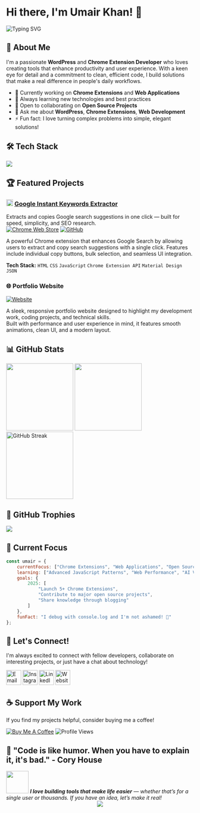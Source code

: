 # Hi there, I'm Umair Khan! 👋

<div align="left">
<img src="https://readme-typing-svg.herokuapp.com?font=Fira+Code&size=30&duration=3000&pause=1000&color=6366F1&vCenter=true&width=600&lines=WordPress+Developer;Chrome+Extension+Developer;Open+Source+Enthusiast;Problem+Solver" alt="Typing SVG"/>
</div>

## 🚀 About Me

I'm a passionate **WordPress** and **Chrome Extension Developer** who loves creating tools that enhance productivity and user experience. With a keen eye for detail and a commitment to clean, efficient code, I build solutions that make a real difference in people's daily workflows.

- 🔭 Currently working on **Chrome Extensions** and **Web Applications**
- 🌱 Always learning new technologies and best practices
- 👯 Open to collaborating on **Open Source Projects**
- 💬 Ask me about **WordPress**, **Chrome Extensions**, **Web Development**
- ⚡ Fun fact: I love turning complex problems into simple, elegant solutions!

## 🛠️ Tech Stack

<div>
      <img src="https://skillicons.dev/icons?i=wordpress,php,html,css,javascript,typescript,vscode,figma,notion,github" />
</div>

## 🏆 Featured Projects

<div>

### <img src="https://lh3.googleusercontent.com/EYC1OSqo09CAMquOY4EzcY-YFAiRHu8vpD3UAOVENBK1XKj4ULjWdz_zu34Hpa4lqbTJCNqGS4vcndzbcOa1zP1D=s60" width="18px"/> [Google Instant Keywords Extractor](https://chromewebstore.google.com/detail/jbkoeplmipccpeogfcadaoahefknignh)  
Extracts and copies Google search suggestions in one click — built for speed, simplicity, and SEO research.<br>
[![Chrome Web Store](https://img.shields.io/badge/Chrome_Web_Store-4285F4?style=for-the-badge&logo=google-chrome&logoColor=white)](https://chromewebstore.google.com/detail/google-instant-keywords-e/jbkoeplmipccpeogfcadaoahefknignh)
[![GitHub](https://img.shields.io/badge/GitHub-100000?style=for-the-badge&logo=github&logoColor=white)](https://github.com/umairyousafzai/google-instant-keywords-extractor)

A powerful Chrome extension that enhances Google Search by allowing users to extract and copy search suggestions with a single click. Features include individual copy buttons, bulk selection, and seamless UI integration.

**Tech Stack:** `HTML` `CSS` `JavaScript` `Chrome Extension API` `Material Design` `JSON`


### 🌐 Portfolio Website
[![Website](https://img.shields.io/badge/Visit_My_Website-6366F1?style=for-the-badge&logo=google-chrome&logoColor=white)](https://umairyousafzai.com/)

A sleek, responsive portfolio website designed to highlight my development work, coding projects, and technical skills.  
Built with performance and user experience in mind, it features smooth animations, clean UI, and a modern layout.  

## 📊 GitHub Stats

<div align="left">
  <img height="180em" src="https://github-readme-stats.vercel.app/api?username=theumair07&show_icons=true&theme=tokyonight&include_all_commits=true&count_private=true"/>
  <img height="180em" src="https://github-readme-stats.vercel.app/api/top-langs/?username=theumair07&layout=compact&langs_count=8&theme=tokyonight"/>
  <img height="180em" src="https://github-readme-streak-stats.herokuapp.com/?user=theumair07&theme=tokyonight" alt="GitHub Streak"/>
</div>

## 🏅 GitHub Trophies

<div align="left">
  <img src="https://github-profile-trophy.vercel.app/?username=theumair07&theme=tokyonight&no-frame=true&no-bg=false&margin-w=4&row=1" />
</div>

## 🎯 Current Focus

```javascript
const umair = {
    currentFocus: ["Chrome Extensions", "Web Applications", "Open Source"],
    learning: ["Advanced JavaScript Patterns", "Web Performance", "AI Vibe Coding"],
    goals: {
        2025: [
            "Launch 5+ Chrome Extensions",
            "Contribute to major open source projects",
            "Share knowledge through blogging"
        ]
    },
    funFact: "I debug with console.log and I'm not ashamed! 🐛"
};
```

## 🤝 Let's Connect!

<div align="left">

I'm always excited to connect with fellow developers, collaborate on interesting projects, or just have a chat about technology!

<a href="mailto:work@umairyousafzai.com"><img src="https://skillicons.dev/icons?i=gmail&theme=light" width="40" alt="Email" /></a>
<a href="https://instagram.com/theumair.07"><img src="https://skillicons.dev/icons?i=instagram&theme=light" width="40" alt="Instagram" /></a>
<a href="https://linkedin.com/in/theumair07"><img src="https://skillicons.dev/icons?i=linkedin&theme=light" width="40" alt="LinkedIn" /></a>
<a href="https://umairyousafzai.com"><img src="https://skillicons.dev/icons?i=wordpress&theme=light" width="40" alt="Website" /></a>


## ☕ Support My Work

If you find my projects helpful, consider buying me a coffee!

[![Buy Me A Coffee](https://img.shields.io/badge/Buy%20Me%20A%20Coffee-FFDD00?style=for-the-badge&logo=buy-me-a-coffee&logoColor=black)](https://www.buymeacoffee.com/theumair07) ![Profile Views](https://komarev.com/ghpvc/?username=theumair07&color=6366f1&style=for-the-badge&label=Profile+Views)
  
## 💫 "Code is like humor. When you have to explain it, it's bad." - Cory House

</div>

<img src="https://media.giphy.com/media/LnQjpWaON8nhr21vNW/giphy.gif" width="60">  
<em><b>I love building tools that make life easier</b> — whether that’s for a single user or thousands. If you have an idea, let’s make it real!</em>
<div align="center">
  <img src="https://capsule-render.vercel.app/api?type=waving&color=6366f1&height=100&section=footer" />
</div>
